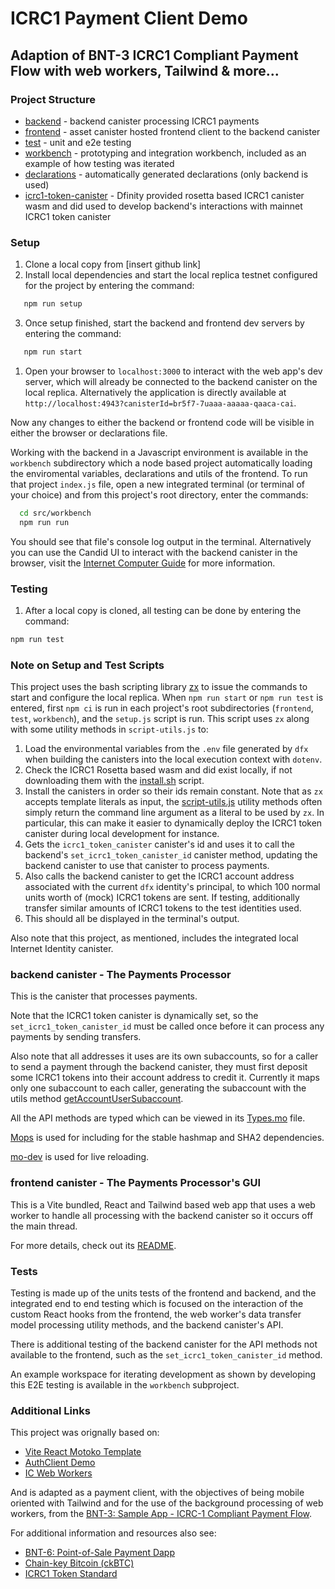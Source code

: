 # ICRC1 Payment Client Demo

## Adaption of BNT-3 ICRC1 Compliant Payment Flow with web workers, Tailwind &amp; more...

### Project Structure
 - [backend](./src/backend/) - backend canister processing ICRC1 payments 
 - [frontend](./src/frontend) - asset canister hosted frontend client to the backend canister
 - [test](./src/test) - unit and e2e testing
 - [workbench](./src/workbench/) - prototyping and integration workbench, included as an example of how testing was iterated
 - [declarations](./src/declarations/) - automatically generated declarations (only backend is used)
 - [icrc1-token-canister](./src/icrc1-token-canister/) - Dfinity provided rosetta based ICRC1 canister wasm and did used to develop backend's interactions with mainnet ICRC1 token canister 

### Setup
 1. Clone a local copy from [insert github link]
 2. Install local dependencies and start the local replica testnet configured for the project by entering the command:
 ```bash
    npm run setup
 ```
 3. Once setup finished, start the  backend and frontend dev servers by entering the command:
 ```bash
    npm run start
 ```
 1. Open your browser to `localhost:3000` to interact with the web app's dev server, which will already be connected to the backend canister on the local replica. Alternatively the application is directly available at `http://localhost:4943?canisterId=br5f7-7uaaa-aaaaa-qaaca-cai`.

Now any changes to either the backend or frontend code will be visible in either the browser or declarations file. 

Working with the backend in a Javascript environment is available in the `workbench` subdirectory which a node based project automatically loading the enviromental variables, declarations and utils of the frontend. To run that project `index.js` file, open a new integrated terminal (or terminal of your choice) and from this project's root directory, enter the commands:

```bash
  cd src/workbench
  npm run run
```
You should see that file's console log output in the terminal. Alternatively you can use the Candid UI to interact with the backend canister in the browser, visit the [Internet Computer Guide](https://internetcomputer.org/docs/current/developer-docs/backend/motoko/candid-ui) for more information.

### Testing
  1. After a local copy is cloned, all testing can be done by entering the command:
```bash
npm run test
```

### Note on Setup and Test Scripts

This project uses the bash scripting library [zx](https://github.com/google/zx) to issue the commands to start and configure the local replica. When `npm run start` or `npm run test` is entered, first `npm ci` is run in each project's root subdirectories (`frontend`, `test`, `workbench`), and the `setup.js` script is run. This script uses `zx` along with some utility methods in `script-utils.js` to:
 1. Load the environmental variables from the `.env` file generated by `dfx` when building the canisters into the local execution context with `dotenv`.
 2. Check the ICRC1 Rosetta based wasm and did exist locally, if not downloading them with the [install.sh](./src/icrc1-token-canister/install.sh) script.
 3. Install the canisters in order so their ids remain constant. Note that as `zx` accepts template literals as input, the [script-utils.js](./script-utils.js) utility methods often simply return the command line argument as a literal to be used by `zx`. In particular, this can make it easier to dynamically deploy the ICRC1 token canister during local development for instance.
 4. Gets the `icrc1_token_canister` canister's id and uses it to call the backend's `set_icrc1_token_canister_id` canister method, updating the backend canister to use that canister to process payments.
 5. Also calls the backend canister to get the ICRC1 account address associated with the current `dfx` identity's principal, to which 100 normal units worth of (mock) ICRC1 tokens are sent. If testing, additionally transfer similar amounts of ICRC1 tokens to the test identities used. 
 6. This should all be displayed in the terminal's output. 

Also note that this project, as mentioned, includes the integrated local Internet Identity canister. 

### backend canister - The Payments Processor

This is the canister that processes payments. 

Note that the ICRC1 token canister is dynamically set, so the `set_icrc1_token_canister_id` must be called once before it can process any payments by sending transfers. 

Also note that all addresses it uses are its own subaccounts, so for a caller to send a payment through the backend canister, they must first deposit some ICRC1 tokens into their account address to credit it. Currently it maps only one subaccount to each caller, generating the subaccount with the utils method [getAccountUserSubaccount](./src/backend/utils.mo#L44). 

All the API methods are typed which can be viewed in its [Types.mo](./src/backend/types.mo) file.  

[Mops](https://mops.one/) is used for including for the stable hashmap and SHA2 dependencies. 

[mo-dev](https://medium.com/dfinity/announcing-the-motoko-dev-server-live-reloading-for-web3-dapps-20363088afb4) is used for live reloading. 

### frontend canister - The Payments Processor's GUI

This is a Vite bundled, React and Tailwind based web app that uses a web worker to handle all processing with the backend canister so it occurs off the main thread. 

For more details, check out its [README](./src/frontend/README.md).

### Tests

Testing is made up of the units tests of the frontend and backend, and the integrated end to end testing which is focused on the interaction of the custom React hooks from the frontend, the web worker's data transfer model processing utility methods, and the backend canister's API. 

There is additional testing of the backend canister for the API methods not available to the frontend, such as the `set_icrc1_token_canister_id` method. 

An example workspace for iterating development as shown by developing this E2E testing is available in the `workbench` subproject. 

### Additional Links

This project was orignally based on: 

- [Vite React Motoko Template](https://github.com/rvanasa/vite-react-motoko/tree/main) 
- [AuthClient Demo](https://github.com/krpeacock/auth-client-demo/tree/main)  
- [IC Web Workers](https://github.com/peterpeterparker/icwebworker/tree/main) 

And is adapted as a payment client, with the objectives of being mobile oriented with Tailwind and for the use of the background processing of web workers, from the [BNT-3: Sample App - ICRC-1 Compliant Payment Flow](https://github.com/dfinity/grant-rfps/issues/7). 

For additional information and resources also see: 
- [BNT-6: Point-of-Sale Payment Dapp](https://github.com/dfinity/grant-rfps/issues/36)
- [Chain-key Bitcoin (ckBTC)](https://internetcomputer.org/docs/current/developer-docs/integrations/bitcoin/ckbtc)
- [ICRC1 Token Standard](https://internetcomputer.org/docs/current/developer-docs/integrations/icrc-1/)